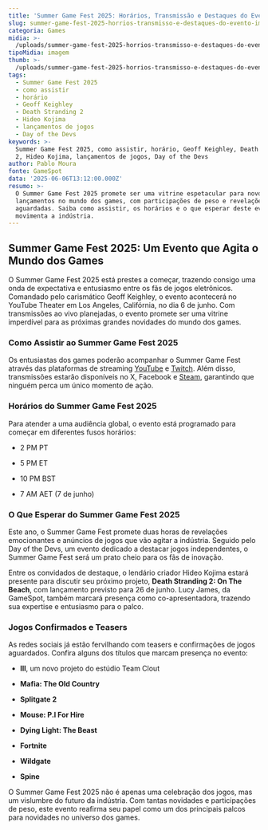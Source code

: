 ```yaml
---
title: 'Summer Game Fest 2025: Horários, Transmissão e Destaques do Evento Imperdível'
slug: summer-game-fest-2025-horrios-transmisso-e-destaques-do-evento-imperdvel
categoria: Games
midia: >-
  /uploads/summer-game-fest-2025-horrios-transmisso-e-destaques-do-evento-imperdvel-thumb.jpeg
tipoMidia: imagem
thumb: >-
  /uploads/summer-game-fest-2025-horrios-transmisso-e-destaques-do-evento-imperdvel-thumb.jpeg
tags:
  - Summer Game Fest 2025
  - como assistir
  - horário
  - Geoff Keighley
  - Death Stranding 2
  - Hideo Kojima
  - lançamentos de jogos
  - Day of the Devs
keywords: >-
  Summer Game Fest 2025, como assistir, horário, Geoff Keighley, Death Stranding
  2, Hideo Kojima, lançamentos de jogos, Day of the Devs
author: Pablo Moura
fonte: GameSpot
data: '2025-06-06T13:12:00.000Z'
resumo: >-
  O Summer Game Fest 2025 promete ser uma vitrine espetacular para novos
  lançamentos no mundo dos games, com participações de peso e revelações
  aguardadas. Saiba como assistir, os horários e o que esperar deste evento que
  movimenta a indústria.
---
```


## Summer Game Fest 2025: Um Evento que Agita o Mundo dos Games

O Summer Game Fest 2025 está prestes a começar, trazendo consigo uma onda de expectativa e entusiasmo entre os fãs de jogos eletrônicos. Comandado pelo carismático Geoff Keighley, o evento acontecerá no YouTube Theater em Los Angeles, Califórnia, no dia 6 de junho. Com transmissões ao vivo planejadas, o evento promete ser uma vitrine imperdível para as próximas grandes novidades do mundo dos games.

### Como Assistir ao Summer Game Fest 2025

Os entusiastas dos games poderão acompanhar o Summer Game Fest através das plataformas de streaming [YouTube](https://www.youtube.com/watch?v=WbsCy9jMXmA) e [Twitch](https://twitch.tv/thegameawards). Além disso, transmissões estarão disponíveis no X, Facebook e [Steam](https://store.steampowered.com/sale/SummerGameFest2025), garantindo que ninguém perca um único momento de ação.

### Horários do Summer Game Fest 2025

Para atender a uma audiência global, o evento está programado para começar em diferentes fusos horários:

* 2 PM PT

* 5 PM ET

* 10 PM BST

* 7 AM AET (7 de junho)

### O Que Esperar do Summer Game Fest 2025

Este ano, o Summer Game Fest promete duas horas de revelações emocionantes e anúncios de jogos que vão agitar a indústria. Seguido pelo Day of the Devs, um evento dedicado a destacar jogos independentes, o Summer Game Fest será um prato cheio para os fãs de inovação.

Entre os convidados de destaque, o lendário criador Hideo Kojima estará presente para discutir seu próximo projeto, **Death Stranding 2: On The Beach**, com lançamento previsto para 26 de junho. Lucy James, da GameSpot, também marcará presença como co-apresentadora, trazendo sua expertise e entusiasmo para o palco.

### Jogos Confirmados e Teasers

As redes sociais já estão fervilhando com teasers e confirmações de jogos aguardados. Confira alguns dos títulos que marcam presença no evento:

* **Ill**, um novo projeto do estúdio Team Clout

* **Mafia: The Old Country**

* **Splitgate 2**

* **Mouse: P.I For Hire**

* **Dying Light: The Beast**

* **Fortnite**

* **Wildgate**

* **Spine**

O Summer Game Fest 2025 não é apenas uma celebração dos jogos, mas um vislumbre do futuro da indústria. Com tantas novidades e participações de peso, este evento reafirma seu papel como um dos principais palcos para novidades no universo dos games.
